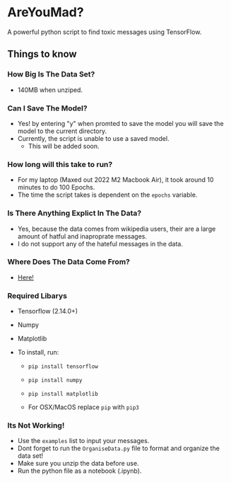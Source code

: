 # AreYouMad?

A powerful python script to find toxic messages using TensorFlow.

## Things to know

### How Big Is The Data Set?

- 140MB when unziped.

### Can I Save The Model?

- Yes! by entering "y" when promted to save the model you will save the model to the current directory.
- Currently, the script is unable to use a saved model.
  - This will be added soon.


### How long will this take to run?

- For my laptop (Maxed out 2022 M2 Macbook Air), it took around 10 minutes to do 100 Epochs.
- The time the script takes is dependent on the `epochs` variable.

### Is There Anything Explict In The Data?

- Yes, because the data comes from wikipedia users, their are a large amount of hatful and inaproprate messages.
- I do not support any of the hateful messages in the data.

### Where Does The Data Come From?

- [Here!](https://www.kaggle.com/c/jigsaw-multilingual-toxic-comment-classification/data)

### Required Libarys

- Tensorflow (2.14.0+)
- Numpy
- Matplotlib

- To install, run:
  - `pip install tensorflow`
  - `pip install numpy`
  - `pip install matplotlib`

  - For OSX/MacOS replace `pip` with `pip3`

### Its Not Working!

- Use the `examples` list to input your messages.
- Dont forget to run the `OrganiseData.py` file to format and organize the data set!
- Make sure you unzip the data before use.
- Run the python file as a notebook (.ipynb).
